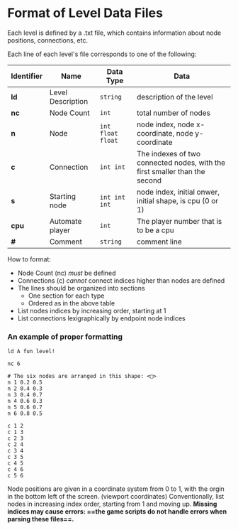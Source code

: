 # Format of Level Data Files

Each level is defined by a .txt file, which contains information about node positions, connections, etc.

Each line of each level's file corresponds to one of the following:

| Identifier | Name | Data Type | Data |
| ------ | ------ | ------ | ------ |
| **ld** | Level Description | `string` | description of the level |
| **nc** | Node Count | `int` | total number of nodes |
| **n** | Node | `int float float` | node index, node x-coordinate, node y-coordinate |
| **c** | Connection | `int int` | The indexes of two connected nodes, with the first smaller than the second |
| **s** | Starting node | `int int int` | node index, initial onwer, initial shape, is cpu (0 or 1) |
| **cpu** | Automate player | `int` | The player number that is to be a cpu |
| **#** | Comment | `string` | comment line |

How to format:
- Node Count (nc) *must* be defined
- Connections (c) *cannot* connect indices higher than nodes are defined
- The lines should be organized into sections
  - One section for each type
  - Ordered as in the above table
- List nodes indices by increasing order, starting at 1
- List connections lexigraphically by endpoint node indices

### An example of proper formatting
```
ld A fun level!

nc 6

# The six nodes are arranged in this shape: <□>
n 1 0.2 0.5
n 2 0.4 0.3
n 3 0.4 0.7
n 4 0.6 0.3
n 5 0.6 0.7
n 6 0.8 0.5

c 1 2
c 1 3
c 2 3
c 2 4
c 3 4
c 3 5
c 4 5
c 4 6
c 5 6
```

Node positions are given in a coordinate system from 0 to 1, with the orgin in the bottom left of the screen. (viewport coordinates)
Conventionally, list nodes in increasing index order, starting from 1 and moving up. **Missing indices may cause errors: ==the game scripts do not handle errors when parsing these files==.**